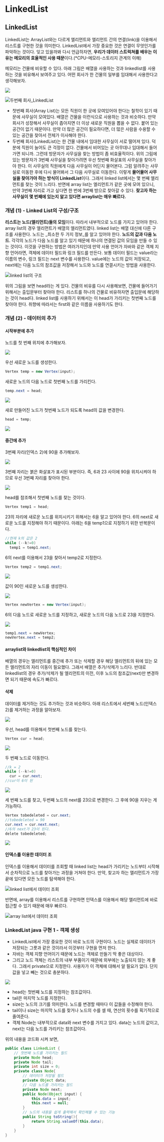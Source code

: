 # LinkedList

## LinkedList

LinkedList는 ArrayList와는 다르게 엘리먼트와 엘리먼트 간의 연결\(link\)을 이용해서 리스트를 구현한 것을 의미한다. LinkedList에서 가장 중요한 것은 연결이 무엇인가를 파악하는 것이다. 잊고 있을까봐 다시 언급하자면, **우리가 데이터 스트럭쳐를 배우는 이유는 메모리의 효율적인 사용 때문**이다.\(\*CPU-메모리-스토리지 관계의 이해\) 

메모리는 건물에 비유할 수 있다. 아래 그림은 배열을 사용하는 것과 linkedlist를 사용하는 것을 비유해서 보여주고 있다. 어떤 회사가 한 건물의 일부를 임대해서 사용한다고 생각해보자. 

![](../.gitbook/assets/image%20%2813%29.png)

![&#xB450;&#xBC88;&#xC9F8; &#xD68C;&#xC0AC;\_LinkedList](../.gitbook/assets/image%20%284%29.png)

* 첫번째 회사\(Array List\)는 모든 직원이 한 곳에 모여있어야 한다는 철학이 있기 때문에 사무실이 모여있다. 배열은 건물을 이런식으로 사용하는 것과 비슷하다. 만약 회사가 성장해서 사무실이 좁아지면 더 이상 새로운 직원을 뽑을 수 없다. 붙어 있는 공간이 없기 때문이다. 만약 더 많은 공간이 필요하다면, 더 많은 사람을 수용할 수 있는 공간을 찾아서 전체가 이사해야 한다. 
* 두번째 회사\(LinkedList\)는 한 건물 내에서 임대한 사무실이 서로 떨어져 있다. 덕분에 직원이 늘어도 큰 걱정이 없다. 건물에서 비어있는 곳 아무데나 임대해서 들어가면 되니까. 그런데 방문자가 사무실을 찾는 방법이 좀 비효율적이다. 위의 그림에 있는 방문자가 3번째 사무실을 찾아가려면 우선 첫번째 화살표의 사무실을 찾아가야 한다. 이 사무실의 직원에게 다음 사무실이 어딘지 물어본다. 그럼 알려주는 사무실로 이동한 후에 다시 물어봐서 그 다음 사무실로 이동한다. 이렇게 **물어물어 사무실을 찾아가야 하는 방식이 LinkedList**이다. 그래서 linked list에서는 몇 번째 엘리먼트를 찾는 것이 느리다. 반면에 array list는 엘리먼트가 같은 곳에 모여 있으니, 만약 3번째 자리로 가고 싶다면 한 번에 3번째 방으로 찾아갈 수 있다. **찾고자 하는 사무실이 몇 번째에 있는지 알고 있다면 arraylist는 매우 빠르다.** 

### 개념 \(1\) - Linked List의 구성/구조

**리스트는 노드\(엘리먼트\)들의 모임**이다. 따라서 내부적으로 노드를 가지고 있어야 한다. array list의 경우 엘리먼트가 배열의 엘리먼트였다. linked list는 배열  대신에 다른 구조를 사용한다. 노드는 _최소한 두 가지 정보_를 알고 있어야 한다. **노드의 값과 다음 노드**. 각각의 노드가 다음 노드를 알고 있기 때문에 하나의 연결된 값의 모임을 만들 수 있는 것이다. 이것을 구현하는 방법은 여러가지인데 만약 사용 언어가 자바와 같은 객체 지향 언어라면, 객체에 데이터 필드와 링크 필드를 만든다. 보통 데이터 필드는 value라는 이름의 변수, 링크 필드는 next 변수를 사용한다. value에는 노드의 값이 저장되고, next에는 다음 노드의 참조값을 저장해서 노드와 노드를 연결시키는 방법을 사용한다. 

![linked list&#xC758; &#xAD6C;&#xC870;](../.gitbook/assets/image%20%2814%29.png)

위의 그림을 보면 head라는 게 있다. 건물의 비유를 다시 사용해보면, 건물에 들어가기 위해서는 출입문부터 찾아야 한다. 리스트를 하나의 건물로 비유하자면 출입문에 해당하는 것이 head다. linked list를 사용하기 위해서는 이 head가 가리키는 첫번째 노드를 찾아야 한다. 취향에 따라서는 first와 같은 이름을 사용하기도 한다. 

### 개념 \(2\) - 데이터의 추가

#### 시작부분에 추가 

노드를 첫 번째 위치에 추가해보자. 

![](../.gitbook/assets/image%20%283%29.png)

우선 새로운 노드를 생성한다. 

```java
Vertex temp = new Vertex(input);
```

새로운 노드의 다음 노드로 첫번째 노드를 가리킨다. 

```java
temp.next = head;
```

![](../.gitbook/assets/image%20%286%29.png)

새로 만들어진 노드가 첫번째 노드가 되도록 head의 값을 변경한다. 

```java
head = temp;
```

![](../.gitbook/assets/image%20%2821%29.png)

#### 중간에 추가

3번째 자리\(인덱스 2\)에 90을 추가해보자.

![](../.gitbook/assets/image%20%2819%29.png)

3번째 자리는 붉은 화살표가 표시된 부분이다. 즉, 6과 23 사이에 90을 위치시켜야 하므로 우선 3번째 자리를 찾아야 한다. 

![](../.gitbook/assets/image%20%287%29.png)

head를 참조해서 첫번째 노드를 찾는 것이다. 

```java
Vertex temp1 = head;
```

23의 자리에 새로운 노드를 위치시키기 위해서는 6을 알고 있어야 한다. 6의 next로 새로운 노드를 지정해야 하기 때문이다. 아래는 6을 temp1으로 지정하기 위한 반복문이다. 

```java
//현재 k의 값은 2
while (--k!=0)
  temp1 = temp1.next;
```

6의 next를 이용해서 23을 찾아서 temp2로 지정한다. 

```java
Vertex temp2 = temp1.next;
```

![](../.gitbook/assets/image%20%2811%29.png)

값이 90인 새로운 노드를 생성한다. 

![](../.gitbook/assets/image%20%2827%29.png)

```java
Vertex newVertex = new Vertex(input);
```

6의 다음 노드로 새로운 노드를 지정하고, 새로운 노드의 다음 노드로 23을 지정한다. 

![](../.gitbook/assets/image%20%289%29.png)

```java
temp1.next = newVertex;
newVertex.next = temp2;
```

#### arraylist와 linkedlist의 핵심적인 차이

배열의 경우는 엘리먼트를 중간에 추가 또는 삭제할 경우 해당 엘리먼트의 뒤에 있는 모든 엘리먼트의 자리 이동이 필요했다. 그래서 배열은 추가/삭제가 느리다. 반대로 linkedlist의 경우 추가/삭제가 될 엘리먼트의 이전, 이후 노드의 참조값\(next\)만 변경하면 되기 때문에 속도가 빠르다. 

#### 삭제

데이터를 제거하는 것도 추가하는 것과 비슷하다. 아래 리스트에서 세번째 노드\(인덱스2\)를 제거하는 과정을 알아보자. 

![](../.gitbook/assets/image%20%2823%29.png)

우선, head를 이용해서 첫번째 노드를 찾는다.

```java
Vertex cur = head;
```

![](../.gitbook/assets/image%20%2810%29.png)

두 번째 노드로 이동한다. 

```java
//k = 2
while (--k!=0)
  cur = cur.next;
//cur이 6이 된
```

![](../.gitbook/assets/image%20%2820%29.png)

세 번째 노드를 찾고, 두번째 노드의 next를 23으로 변경한다. 그 후에 90을 지우는 게 가능하다. 

```java
Vertex tobedeleted = cur.next;
//tobedeleted = 90
cur.next = cur.next.next;
//6의 next가 23이 된다.
delete tobedeleted;
```

![](../.gitbook/assets/image%20%2829%29.png)

#### 인덱스를 이용한 데이터 조

인덱스를 이용해서 데이터를 조회할 때 linked list는 head가 가리키는 노드부터 시작해서 순차적으로 노드를 찾아가는 과정을 거쳐야 한다. 만약, 찾고자 하는 엘리먼트가 가장 끝에 있다면 모든 노드를 탐색해야 한다. 

![linked list&#xC5D0;&#xC11C; &#xB370;&#xC774;&#xD130; &#xC870;&#xD68C;](../.gitbook/assets/image%20%2815%29.png)

반면에, array를 이용해서 리스트를 구현하면 인덱스를 이용해서 해당 엘리먼트에 바로 접근할 수 있기 때문에 매우 빠르다. 

![array list&#xC5D0;&#xC11C; &#xB370;&#xC774;&#xD130; &#xC870;&#xD68C;](../.gitbook/assets/image%20%2824%29.png)

### LinkedList  java 구현 1 - 객체 생성

* LinkedList에서 가장 중요한 것이 바로 노드의 구현이다. 노드는 실제로 데이터가 저장되는 그릇과 같은 것이라서 이것부터 구현을 먼저 한다.
* 자바는 객체 지향 언어이기 때문에 노드는 객체로 만들기 딱 좋은 대상이다.
* 그리고 노드 객체는 리스트의 내부 부품이기 때문에 외부에는 노출되지 않는 게 좋다. 그래서 private으로 지정한다. 사용자가 이 객체에 대해서 알 필요가 없다. 단지 값을 넣고 빼는 것으로 충분하다. 

![](../.gitbook/assets/image%20%2828%29.png)

* head는 첫번째 노드를 지정하는 참조값이다. 
* tail은 마지막 노드를 지정한다.
* size는 노드의 크기를 의미한다. 노드를 변경할 때마다 이 값들을 수정해야 한다. 
* tail이나 size는 마지막 노드를 찾거나 노드의 수를 셀 때, 연산의 횟수를 획기적으로 줄여준다. 
* 객체 Node는 내부적으로 data와 next 변수를 가지고 있다. data는 노드의 값이고, next는 다음 노드를 가리키는 참조값이다. 

위의 내용을 코드화 시켜 보면,

```java
public class LinkedList {
    // 첫번째 노드를 가리키는 필드
    private Node head;
    private Node tail;
    private int size = 0;
    private class Node{
        // 데이터가 저장될 필드
        private Object data;
        // 다음 노드를 가리키는 필드
        private Node next;
        public Node(Object input) {
            this.data = input;
            this.next = null;
        }
        // 노드의 내용을 쉽게 출력해서 확인해볼 수 있는 기능
        public String toString(){
            return String.valueOf(this.data);
        }
    }
}
```



  

### 



#### 

#### 



#### 



